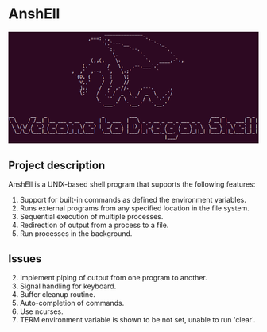 # AnshEll

![](images/dragonshell.png)

## Project description
AnshEll is a UNIX-based shell program that supports the following features:
1. Support for built-in commands as defined the environment variables.
2. Runs external programs from any specified location in the file system.
3. Sequential execution of multiple processes.
4. Redirection of output from a process to a file.
5. Run processes in the background.

## Issues
2. Implement piping of output from one program to another.
3. Signal handling for keyboard.
4. Buffer cleanup routine.
5. Auto-completion of commands.
6. Use ncurses.
7. TERM environment variable is shown to be not set, unable to run 'clear'.
